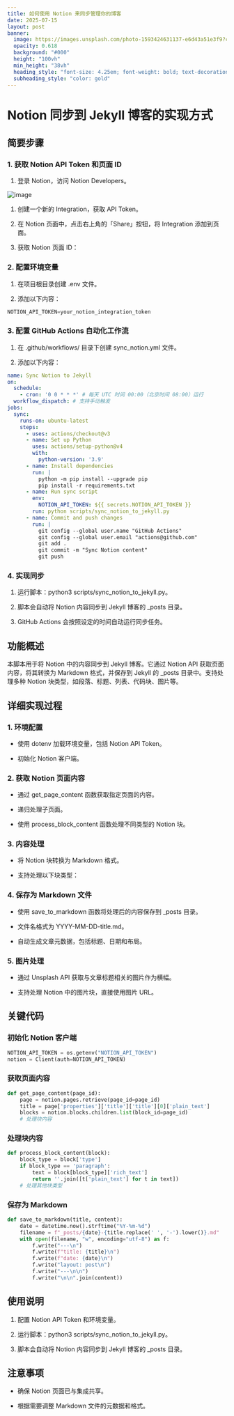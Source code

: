 ```yaml
---
title: 如何使用 Notion 来同步管理你的博客
date: 2025-07-15
layout: post
banner:
  image: https://images.unsplash.com/photo-1593424631137-e6d43a51e3f9?crop=entropy&cs=tinysrgb&fit=max&fm=jpg&ixid=M3w2OTIwMzJ8MHwxfHJhbmRvbXx8fHx8fHx8fDE3NTI1NTA5MzB8&ixlib=rb-4.1.0&q=80&w=1080
  opacity: 0.618
  background: "#000"
  height: "100vh"
  min_height: "38vh"
  heading_style: "font-size: 4.25em; font-weight: bold; text-decoration: underline"
  subheading_style: "color: gold"
---
```


# Notion 同步到 Jekyll 博客的实现方式

## 简要步骤

### 1. 获取 Notion API Token 和页面 ID

1. 登录 Notion，访问 Notion Developers。

![image](https://prod-files-secure.s3.us-west-2.amazonaws.com/a7a0cc5a-89b9-4cda-8686-1fba0ca52f40/d19c1afe-dea5-4312-9333-786b0ba83054/image.png?X-Amz-Algorithm=AWS4-HMAC-SHA256&X-Amz-Content-Sha256=UNSIGNED-PAYLOAD&X-Amz-Credential=ASIAZI2LB466VY6F3PRK%2F20250715%2Fus-west-2%2Fs3%2Faws4_request&X-Amz-Date=20250715T034210Z&X-Amz-Expires=3600&X-Amz-Security-Token=IQoJb3JpZ2luX2VjECMaCXVzLXdlc3QtMiJHMEUCIFZKOR6uB11WIBiCXihBDoJKUHFvSy0WPSZBaORmgWpiAiEAxh2MXVO8hatvyqsZH7I%2B05eDoXD4lEGJBWmNrMf2cb8q%2FwMIPBAAGgw2Mzc0MjMxODM4MDUiDJcolzHva3lW%2F4VXYyrcAyw2z3Ef3NzfhQVK%2FGdDvvlGPkaGrG3SFFQZu9y2uxlltRQc6V6%2Bs1NyVR8ob841672TaM4hSgrmJsx%2FsX0DfMlgjkq0%2FostAmEYNLxWhXRputyR7CEwn9WdVPeyTDQZa82LoNPcak18WHvwWjW3EP4omzUlpXAzrsKPFpZ4HFi8GP68d9oK8YJnkJyiYQunJoXoqNiyLlX3EXSZa1JUV%2FBDaXWYra3sbW9DtNYnnXfWaCOjGna2pzpKJkde8DVUblk4SOaSHE55otu8SDsgE%2BNrtiZ6KO2dlVvO2tcA71fcUpFl65zvvKgWtCwDHzJBg0GY6edGh4bdAJ5pHDW1YvwGILqySHaijY3TiAPwBzoBjF3r119Cd5wINqm3WqZEdqnL2rCiH59hRGFfKZvghWH%2FWeFf%2FHL2SNcW3OmLRSWAmZnz6a03rNLwOk%2FkwejeB6UdM5pDot1b%2FeMRAethofAcUDqGe9ZUXpWwRktV6UPoRQO13WnTS0m%2BHmFpbYdRiPUyQDoIFjIcXmqHbavkFQKN36EBV%2BxjQhwa%2Blksgw7bpHbRAHB%2FsoeFl8G7f6LO8s44icNVfjYdpY%2FKzcKphJaoOwRh2yrt39wSgCnzY3V7cD2xJSIFHHSs7hi9MKf%2B1sMGOqUBq3xbARnSTMPs%2BKuEVJ8BK0xQZPVjKX1IhdsHFaoWMC9oI3POPzzZK%2B0yOAGQB3NMjwzQc0MZ5acdtX7IrNQJqhTxF0CJ7igASltb0q8TeitujejRhBRF40Ng4lb%2Fre8ZhvXPaqLSYjUKr8L0Z00dZQ3tFFIJ7n%2F9XsUVdpNgdYRBSg%2BpbCShdV9EZwKn45wOdj3plApD4tuj2PACWLGIonEiQk4%2F&X-Amz-Signature=7f023b89e550b7d0f50b3bead22b68d79344acf7960f4d81de593b61e3cc4f18&X-Amz-SignedHeaders=host&x-amz-checksum-mode=ENABLED&x-id=GetObject)

1. 创建一个新的 Integration，获取 API Token。

1. 在 Notion 页面中，点击右上角的「Share」按钮，将 Integration 添加到页面。

1. 获取 Notion 页面 ID：


### 2. 配置环境变量

1. 在项目根目录创建 .env 文件。

1. 添加以下内容：

```javascript
NOTION_API_TOKEN=your_notion_integration_token
```

### 3. 配置 GitHub Actions 自动化工作流

1. 在 .github/workflows/ 目录下创建 sync_notion.yml 文件。

1. 添加以下内容：

```yaml
name: Sync Notion to Jekyll
on:
  schedule:
    - cron: '0 0 * * *' # 每天 UTC 时间 00:00（北京时间 08:00）运行
  workflow_dispatch: # 支持手动触发
jobs:
  sync:
    runs-on: ubuntu-latest
    steps:
      - uses: actions/checkout@v3
      - name: Set up Python
        uses: actions/setup-python@v4
        with:
          python-version: '3.9'
      - name: Install dependencies
        run: |
          python -m pip install --upgrade pip
          pip install -r requirements.txt
      - name: Run sync script
        env:
          NOTION_API_TOKEN: ${{ secrets.NOTION_API_TOKEN }}
        run: python scripts/sync_notion_to_jekyll.py
      - name: Commit and push changes
        run: |
          git config --global user.name "GitHub Actions"
          git config --global user.email "actions@github.com"
          git add .
          git commit -m "Sync Notion content"
          git push
```

### 4. 实现同步

1. 运行脚本：python3 scripts/sync_notion_to_jekyll.py。

1. 脚本会自动将 Notion 内容同步到 Jekyll 博客的 _posts 目录。

1. GitHub Actions 会按照设定的时间自动运行同步任务。

## 功能概述

本脚本用于将 Notion 中的内容同步到 Jekyll 博客。它通过 Notion API 获取页面内容，将其转换为 Markdown 格式，并保存到 Jekyll 的 _posts 目录中。支持处理多种 Notion 块类型，如段落、标题、列表、代码块、图片等。

## 详细实现过程

### 1. 环境配置

- 使用 dotenv 加载环境变量，包括 Notion API Token。

- 初始化 Notion 客户端。

### 2. 获取 Notion 页面内容

- 通过 get_page_content 函数获取指定页面的内容。

- 递归处理子页面。

- 使用 process_block_content 函数处理不同类型的 Notion 块。

### 3. 内容处理

- 将 Notion 块转换为 Markdown 格式。

- 支持处理以下块类型：


### 4. 保存为 Markdown 文件

- 使用 save_to_markdown 函数将处理后的内容保存到 _posts 目录。

- 文件名格式为 YYYY-MM-DD-title.md。

- 自动生成文章元数据，包括标题、日期和布局。

### 5. 图片处理

- 通过 Unsplash API 获取与文章标题相关的图片作为横幅。

- 支持处理 Notion 中的图片块，直接使用图片 URL。

## 关键代码

### 初始化 Notion 客户端

```python
NOTION_API_TOKEN = os.getenv("NOTION_API_TOKEN")
notion = Client(auth=NOTION_API_TOKEN)
```

### 获取页面内容

```python
def get_page_content(page_id):
    page = notion.pages.retrieve(page_id=page_id)
    title = page['properties']['title']['title'][0]['plain_text']
    blocks = notion.blocks.children.list(block_id=page_id)
    # 处理块内容
```

### 处理块内容

```python
def process_block_content(block):
    block_type = block['type']
    if block_type == 'paragraph':
        text = block[block_type]['rich_text']
        return ''.join([t['plain_text'] for t in text])
    # 处理其他块类型
```

### 保存为 Markdown

```python
def save_to_markdown(title, content):
    date = datetime.now().strftime("%Y-%m-%d")
    filename = f"_posts/{date}-{title.replace(' ', '-').lower()}.md"
    with open(filename, "w", encoding="utf-8") as f:
        f.write("---\n")
        f.write(f"title: {title}\n")
        f.write(f"date: {date}\n")
        f.write("layout: post\n")
        f.write("---\n\n")
        f.write("\n\n".join(content))
```

## 使用说明

1. 配置 Notion API Token 和环境变量。

1. 运行脚本：python3 scripts/sync_notion_to_jekyll.py。

1. 脚本会自动将 Notion 内容同步到 Jekyll 博客的 _posts 目录。

## 注意事项

- 确保 Notion 页面已与集成共享。

- 根据需要调整 Markdown 文件的元数据和格式。